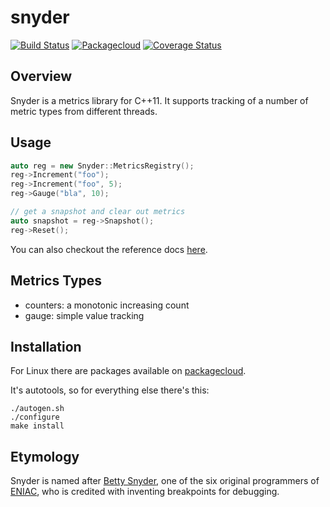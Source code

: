 # snyder

[![Build Status](https://travis-ci.org/mrtazz/snyder.svg?branch=master)](https://travis-ci.org/mrtazz/snyder)
[![Packagecloud](https://img.shields.io/badge/packagecloud-available-brightgreen.svg)][pkgcloud]
[![Coverage Status](https://coveralls.io/repos/mrtazz/snyder/badge.svg?branch=master&service=github)](https://coveralls.io/github/mrtazz/snyder?branch=master)

## Overview

Snyder is a metrics library for C++11. It supports tracking of a number of
metric types from different threads.

## Usage

```cpp
auto reg = new Snyder::MetricsRegistry();
reg->Increment("foo");
reg->Increment("foo", 5);
reg->Gauge("bla", 10);

// get a snapshot and clear out metrics
auto snapshot = reg->Snapshot();
reg->Reset();
```

You can also checkout the reference docs
[here](http://code.mrtazz.com/snyder/ref/annotated.html).

## Metrics Types
- counters: a monotonic increasing count
- gauge: simple value tracking

## Installation
For Linux there are packages available on [packagecloud][pkgcloud].

It's autotools, so for everything else there's this:

```
./autogen.sh
./configure
make install
```

## Etymology
Snyder is named after [Betty Snyder][betty_snyder], one of the six original
programmers of [ENIAC][eniac], who is credited with inventing breakpoints for
debugging.



[betty_snyder]: https://en.wikipedia.org/wiki/Betty_Holberton
[eniac]: https://en.wikipedia.org/wiki/ENIAC
[pkgcloud]: https://packagecloud.io/mrtazz/snyder
